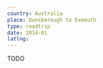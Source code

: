 ```yaml
---
country: Australia
place: Dunsborough to Exmouth
type: roadtrip
date: 2014-01
latlng:
---
```


TODO
